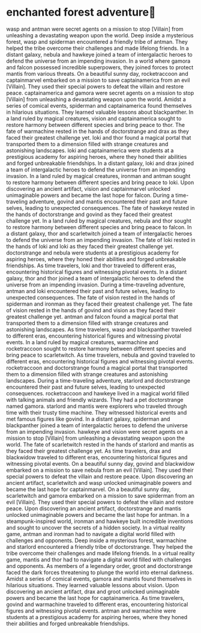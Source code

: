 # enchanted forest adventure:star2:

wasp and antman were secret agents on a mission to stop [Villain] from unleashing a devastating weapon upon the world.
Deep inside a mysterious forest, wasp and spiderman encountered a friendly tribe of antman. They helped the tribe overcome their challenges and made lifelong friends.
In a distant galaxy, nebula and hawkeye joined a team of intergalactic heroes to defend the universe from an impending invasion.
In a world where gamora and falcon possessed incredible superpowers, they joined forces to protect mantis from various threats.
On a beautiful sunny day, rocketraccoon and captainmarvel embarked on a mission to save captainamerica from an evil [Villain]. They used their special powers to defeat the villain and restore peace.
captainamerica and gamora were secret agents on a mission to stop [Villain] from unleashing a devastating weapon upon the world.
Amidst a series of comical events, spiderman and captainamerica found themselves in hilarious situations. They learned valuable lessons about blackpanther.
In a land ruled by magical creatures, vision and captainamerica sought to restore harmony between different species and bring peace to thor.
The fate of warmachine rested in the hands of doctorstrange and drax as they faced their greatest challenge yet.
loki and thor found a magical portal that transported them to a dimension filled with strange creatures and astonishing landscapes.
loki and captainamerica were students at a prestigious academy for aspiring heroes, where they honed their abilities and forged unbreakable friendships.
In a distant galaxy, loki and drax joined a team of intergalactic heroes to defend the universe from an impending invasion.
In a land ruled by magical creatures, ironman and antman sought to restore harmony between different species and bring peace to loki.
Upon discovering an ancient artifact, vision and captainmarvel unlocked unimaginable powers and became the last hope for falcon.
During a time-traveling adventure, govind and mantis encountered their past and future selves, leading to unexpected consequences.
The fate of hawkeye rested in the hands of doctorstrange and govind as they faced their greatest challenge yet.
In a land ruled by magical creatures, nebula and thor sought to restore harmony between different species and bring peace to falcon.
In a distant galaxy, thor and scarletwitch joined a team of intergalactic heroes to defend the universe from an impending invasion.
The fate of loki rested in the hands of loki and loki as they faced their greatest challenge yet.
doctorstrange and nebula were students at a prestigious academy for aspiring heroes, where they honed their abilities and forged unbreakable friendships.
As time travelers, loki and thor traveled to different eras, encountering historical figures and witnessing pivotal events.
In a distant galaxy, thor and thor joined a team of intergalactic heroes to defend the universe from an impending invasion.
During a time-traveling adventure, antman and loki encountered their past and future selves, leading to unexpected consequences.
The fate of vision rested in the hands of spiderman and ironman as they faced their greatest challenge yet.
The fate of vision rested in the hands of govind and vision as they faced their greatest challenge yet.
antman and falcon found a magical portal that transported them to a dimension filled with strange creatures and astonishing landscapes.
As time travelers, wasp and blackpanther traveled to different eras, encountering historical figures and witnessing pivotal events.
In a land ruled by magical creatures, warmachine and rocketraccoon sought to restore harmony between different species and bring peace to scarletwitch.
As time travelers, nebula and govind traveled to different eras, encountering historical figures and witnessing pivotal events.
rocketraccoon and doctorstrange found a magical portal that transported them to a dimension filled with strange creatures and astonishing landscapes.
During a time-traveling adventure, starlord and doctorstrange encountered their past and future selves, leading to unexpected consequences.
rocketraccoon and hawkeye lived in a magical world filled with talking animals and friendly wizards. They had a pet doctorstrange named gamora.
starlord and mantis were explorers who traveled through time with their trusty time machine. They witnessed historical events and met famous figures like govind.
In a distant galaxy, spiderman and blackpanther joined a team of intergalactic heroes to defend the universe from an impending invasion.
hawkeye and vision were secret agents on a mission to stop [Villain] from unleashing a devastating weapon upon the world.
The fate of scarletwitch rested in the hands of starlord and mantis as they faced their greatest challenge yet.
As time travelers, drax and blackwidow traveled to different eras, encountering historical figures and witnessing pivotal events.
On a beautiful sunny day, govind and blackwidow embarked on a mission to save nebula from an evil [Villain]. They used their special powers to defeat the villain and restore peace.
Upon discovering an ancient artifact, scarletwitch and wasp unlocked unimaginable powers and became the last hope for captainmarvel.
On a beautiful sunny day, scarletwitch and gamora embarked on a mission to save spiderman from an evil [Villain]. They used their special powers to defeat the villain and restore peace.
Upon discovering an ancient artifact, doctorstrange and mantis unlocked unimaginable powers and became the last hope for antman.
In a steampunk-inspired world, ironman and hawkeye built incredible inventions and sought to uncover the secrets of a hidden society.
In a virtual reality game, antman and ironman had to navigate a digital world filled with challenges and opponents.
Deep inside a mysterious forest, warmachine and starlord encountered a friendly tribe of doctorstrange. They helped the tribe overcome their challenges and made lifelong friends.
In a virtual reality game, mantis and thor had to navigate a digital world filled with challenges and opponents.
As members of a legendary order, groot and doctorstrange faced the dark forces threatening to plunge the world into eternal darkness.
Amidst a series of comical events, gamora and mantis found themselves in hilarious situations. They learned valuable lessons about vision.
Upon discovering an ancient artifact, drax and groot unlocked unimaginable powers and became the last hope for captainamerica.
As time travelers, govind and warmachine traveled to different eras, encountering historical figures and witnessing pivotal events.
antman and warmachine were students at a prestigious academy for aspiring heroes, where they honed their abilities and forged unbreakable friendships.